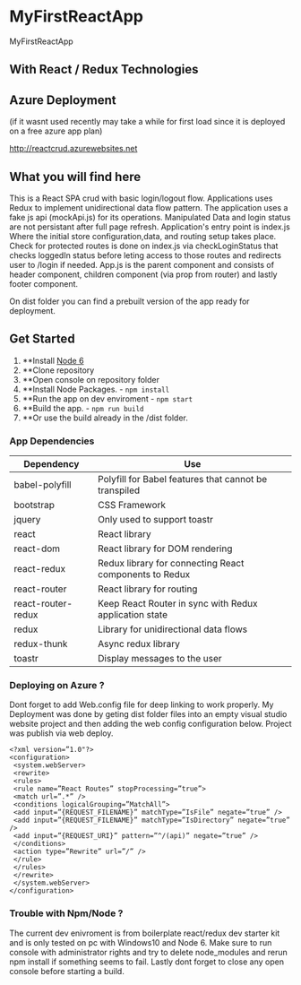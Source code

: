 # MyFirstReactApp
MyFirstReactApp

## With React / Redux Technologies


## Azure Deployment 
(if it wasnt used recently may take a while for first load since it is deployed on a free azure app plan)

http://reactcrud.azurewebsites.net

## What you will find here

This is a React SPA crud with basic login/logout flow. Applications uses Redux  to implement unidirectional data flow pattern. The application uses a fake js api (mockApi.js) for its operations. Manipulated Data and login status are not persistant after full page refresh. Application's entry point is index.js Where the initial store configuration,data, and routing setup takes place. Check for protected routes is done on index.js via checkLoginStatus that checks loggedIn status before leting access to those routes and redirects user to /login if needed. App.js is the parent component and consists of header component, children component (via prop from router) and lastly footer component.

On dist folder you can find a prebuilt version of the app ready for deployment.


## Get Started
1. **Install [Node 6](https://nodejs.org)
2. **Clone repository
3. **Open console on repository folder
4. **Install Node Packages. - `npm install`
5. **Run the app on dev enviroment - `npm start`
6. **Build the app. - `npm run build`
7. **Or use the build already in the /dist folder.

### App Dependencies
| **Dependency** | **Use** |
|----------|-------|
|babel-polyfill | Polyfill for Babel features that cannot be transpiled |
|bootstrap|CSS Framework|
|jquery|Only used to support toastr|
|react|React library |
|react-dom|React library for DOM rendering |
|react-redux|Redux library for connecting React components to Redux |
|react-router|React library for routing |
|react-router-redux|Keep React Router in sync with Redux application state|
|redux|Library for unidirectional data flows |
|redux-thunk|Async redux library|
|toastr|Display messages to the user|

### Deploying on Azure ?

Dont forget to add Web.config file for deep linking to work properly. My Deployment was done by geting dist folder files into an empty visual studio website project and then adding the web config configuration below. Project was publish via web deploy.

```
<?xml version=”1.0"?>
<configuration>
 <system.webServer>
 <rewrite>
 <rules>
 <rule name=”React Routes” stopProcessing=”true”>
 <match url=”.*” />
 <conditions logicalGrouping=”MatchAll”>
 <add input=”{REQUEST_FILENAME}” matchType=”IsFile” negate=”true” />
 <add input=”{REQUEST_FILENAME}” matchType=”IsDirectory” negate=”true” />
 <add input=”{REQUEST_URI}” pattern=”^/(api)” negate=”true” />
 </conditions>
 <action type=”Rewrite” url=”/” />
 </rule>
 </rules>
 </rewrite>
 </system.webServer>
</configuration>
```

### Trouble with Npm/Node ?

The current dev enivroment is from boilerplate react/redux dev starter kit and is only tested on pc with Windows10 and Node 6. Make sure to run console with administrator rights and try to delete node_modules and rerun npm install if something seems to fail. Lastly dont forget to close any open console before starting a build.




